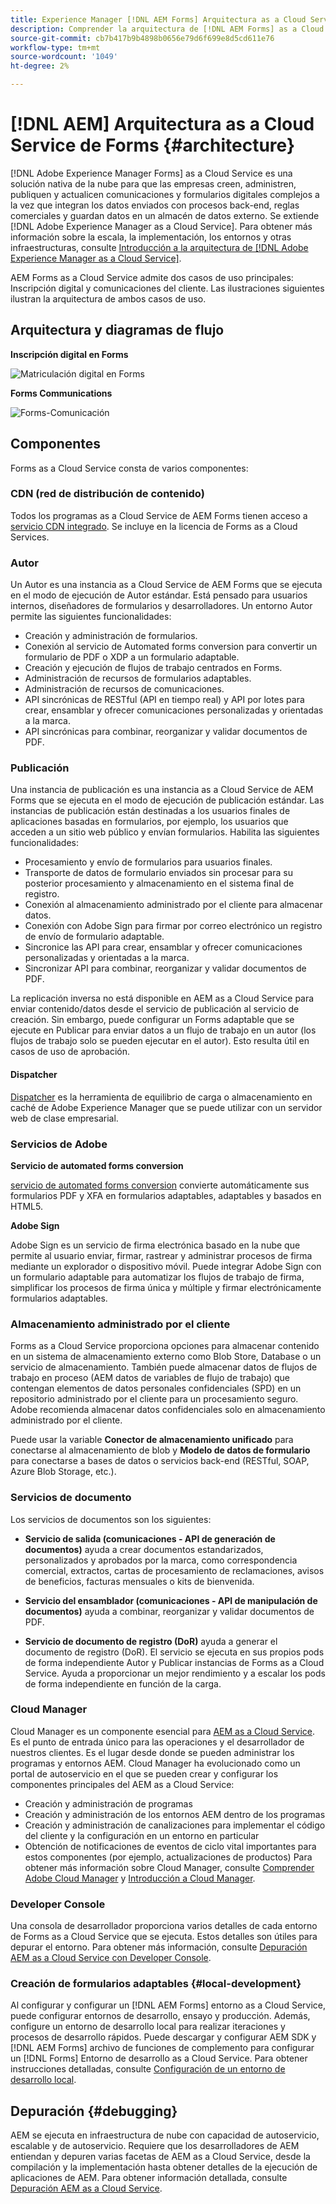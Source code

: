 ```yaml
---
title: Experience Manager [!DNL AEM Forms] Arquitectura as a Cloud Service
description: Comprender la arquitectura de [!DNL AEM Forms] as a Cloud Service para conocer los aspectos de escalabilidad, resiliencia y rendimiento de la plataforma.
source-git-commit: cb7b417b9b4898b0656e79d6f699e8d5cd611e76
workflow-type: tm+mt
source-wordcount: '1049'
ht-degree: 2%

---
```



# [!DNL AEM] Arquitectura as a Cloud Service de Forms {#architecture}

[!DNL Adobe Experience Manager Forms] as a Cloud Service es una solución nativa de la nube para que las empresas creen, administren, publiquen y actualicen comunicaciones y formularios digitales complejos a la vez que integran los datos enviados con procesos back-end, reglas comerciales y guardan datos en un almacén de datos externo. Se extiende [!DNL Adobe Experience Manager as a Cloud Service]. Para obtener más información sobre la escala, la implementación, los entornos y otras infraestructuras, consulte [Introducción a la arquitectura de [!DNL Adobe Experience Manager as a Cloud Service]](https://experienceleague.adobe.com/docs/experience-manager-cloud-service/core-concepts/architecture.html).

AEM Forms as a Cloud Service admite dos casos de uso principales: Inscripción digital y comunicaciones del cliente. Las ilustraciones siguientes ilustran la arquitectura de ambos casos de uso.

## Arquitectura y diagramas de flujo

**Inscripción digital en Forms**

![Matriculación digital en Forms](assets/forms-cloud-service-architecture-forms-digital-enrollment.svg)

**Forms Communications**

![Forms-Comunicación](assets/forms-cloud-service-architecture-forms-communications.svg)

## Componentes

Forms as a Cloud Service consta de varios componentes:

### CDN (red de distribución de contenido)

Todos los programas as a Cloud Service de AEM Forms tienen acceso a [servicio CDN integrado](https://experienceleague.adobe.com/docs/experience-manager-cloud-service/content/implementing/content-delivery/cdn.html). Se incluye en la licencia de Forms as a Cloud Services.

### Autor

Un Autor es una instancia as a Cloud Service de AEM Forms que se ejecuta en el modo de ejecución de Autor estándar. Está pensado para usuarios internos, diseñadores de formularios y desarrolladores. Un entorno Autor permite las siguientes funcionalidades:

* Creación y administración de formularios.
* Conexión al servicio de Automated forms conversion para convertir un formulario de PDF o XDP a un formulario adaptable.
* Creación y ejecución de flujos de trabajo centrados en Forms.
* Administración de recursos de formularios adaptables.
* Administración de recursos de comunicaciones.
* API sincrónicas de RESTful (API en tiempo real) y API por lotes para crear, ensamblar y ofrecer comunicaciones personalizadas y orientadas a la marca.
* API sincrónicas para combinar, reorganizar y validar documentos de PDF.

### Publicación

Una instancia de publicación es una instancia as a Cloud Service de AEM Forms que se ejecuta en el modo de ejecución de publicación estándar. Las instancias de publicación están destinadas a los usuarios finales de aplicaciones basadas en formularios, por ejemplo, los usuarios que acceden a un sitio web público y envían formularios. Habilita las siguientes funcionalidades:

* Procesamiento y envío de formularios para usuarios finales.
* Transporte de datos de formulario enviados sin procesar para su posterior procesamiento y almacenamiento en el sistema final de registro.
* Conexión al almacenamiento administrado por el cliente para almacenar datos.
* Conexión con Adobe Sign para firmar por correo electrónico un registro de envío de formulario adaptable.
* Sincronice las API para crear, ensamblar y ofrecer comunicaciones personalizadas y orientadas a la marca.
* Sincronizar API para combinar, reorganizar y validar documentos de PDF.

La replicación inversa no está disponible en AEM as a Cloud Service para enviar contenido/datos desde el servicio de publicación al servicio de creación. Sin embargo, puede configurar un Forms adaptable que se ejecute en Publicar para enviar datos a un flujo de trabajo en un autor (los flujos de trabajo solo se pueden ejecutar en el autor). Esto resulta útil en casos de uso de aprobación.

#### Dispatcher

[Dispatcher](https://experienceleague.adobe.com/docs/experience-manager-cloud-service/content/implementing/content-delivery/disp-overview.html) es la herramienta de equilibrio de carga o almacenamiento en caché de Adobe Experience Manager que se puede utilizar con un servidor web de clase empresarial.

### Servicios de Adobe

**Servicio de automated forms conversion**

[servicio de automated forms conversion](https://experienceleague.adobe.com/docs/aem-forms-automated-conversion-service/using/introduction.html?lang=es) convierte automáticamente sus formularios PDF y XFA en formularios adaptables, adaptables y basados en HTML5.

**Adobe Sign**

Adobe Sign es un servicio de firma electrónica basado en la nube que permite al usuario enviar, firmar, rastrear y administrar procesos de firma mediante un explorador o dispositivo móvil. Puede integrar Adobe Sign con un formulario adaptable para automatizar los flujos de trabajo de firma, simplificar los procesos de firma única y múltiple y firmar electrónicamente formularios adaptables.

<!-- **PDF Service API**
Adobe’s PDF Services API lets create, combine, export, and extract data from PDFs through powerful and flexible cloud-based APIs. -->

### Almacenamiento administrado por el cliente

Forms as a Cloud Service proporciona opciones para almacenar contenido en un sistema de almacenamiento externo como Blob Store, Database o un servicio de almacenamiento. También puede almacenar datos de flujos de trabajo en proceso (AEM datos de variables de flujo de trabajo) que contengan elementos de datos personales confidenciales (SPD) en un repositorio administrado por el cliente para un procesamiento seguro. Adobe recomienda almacenar datos confidenciales solo en almacenamiento administrado por el cliente.

Puede usar la variable **Conector de almacenamiento unificado** para conectarse al almacenamiento de blob y **Modelo de datos de formulario** para conectarse a bases de datos o servicios back-end (RESTful, SOAP, Azure Blob Storage, etc.).

### Servicios de documento

Los servicios de documentos son los siguientes:

* **Servicio de salida (comunicaciones - API de generación de documentos)** ayuda a crear documentos estandarizados, personalizados y aprobados por la marca, como correspondencia comercial, extractos, cartas de procesamiento de reclamaciones, avisos de beneficios, facturas mensuales o kits de bienvenida.

* **Servicio del ensamblador (comunicaciones - API de manipulación de documentos)** ayuda a combinar, reorganizar y validar documentos de PDF.

* **Servicio de documento de registro (DoR)** ayuda a generar el documento de registro (DoR). El servicio se ejecuta en sus propios pods de forma independiente Autor y Publicar instancias de Forms as a Cloud Service. Ayuda a proporcionar un mejor rendimiento y a escalar los pods de forma independiente en función de la carga.

### Cloud Manager

Cloud Manager es un componente esencial para [AEM as a Cloud Service](https://experienceleague.adobe.com/docs/experience-manager-cloud-service/overview/introduction.html). Es el punto de entrada único para las operaciones y el desarrollador de nuestros clientes. Es el lugar desde donde se pueden administrar los programas y entornos AEM. Cloud Manager ha evolucionado como un portal de autoservicio en el que se pueden crear y configurar los componentes principales del AEM as a Cloud Service:

* Creación y administración de programas
* Creación y administración de los entornos AEM dentro de los programas
* Creación y administración de canalizaciones para implementar el código del cliente y la configuración en un entorno en particular
* Obtención de notificaciones de eventos de ciclo vital importantes para estos componentes (por ejemplo, actualizaciones de productos) Para obtener más información sobre Cloud Manager, consulte [Comprender Adobe Cloud Manager](https://experienceleague.adobe.com/docs/experience-manager-learn/foundation/cloud-manager/understand-cloud-manager-for-aem.html) y [Introducción a Cloud Manager](https://experienceleague.adobe.com/docs/experience-manager-cloud-manager/using/introduction-to-cloud-manager.html?lang=es).

### Developer Console

Una consola de desarrollador proporciona varios detalles de cada entorno de Forms as a Cloud Service que se ejecuta. Estos detalles son útiles para depurar el entorno. Para obtener más información, consulte [Depuración AEM as a Cloud Service con Developer Console](https://experienceleague.adobe.com/docs/experience-manager-learn/cloud-service/debugging/debugging-aem-as-a-cloud-service/developer-console.html).

<!--

+++CDN (Content Delivery Network):

Every AEM Forms as a Cloud Service program has access to Fastly CDN service. It is included in the licence of Forms as a Cloud Services.

+++

+++Adaptive Forms
Adaptive Forms enable customers to author web-friendly reflowable web forms and fragments that are used by the customers for their data capture needs. This feature enables customers to manage their complex data capture needs easily, by leveraging multiple integrations with Adobe Sign, Document Services, Form Data Model, Automated Forms Conversion service, and more.

+++

+++Automated Forms Conversion Service (AFCS)
Automated Forms Conversion service helps accelerate digitization and modernization of data capture experience through automated conversion of PDF forms to adaptive forms. The service, powered by Adobe Sensei, automatically converts your PDF forms to device-friendly, responsive, and HTML5-based adaptive forms. While leveraging the existing investments in PDF Forms and XFA, the service also applies appropriate validations, styling, and layout to adaptive form fields during conversion.

+++

+++Form Data Model
The Form Data Model (FDM) feature is the standard way of creating data integrations with external/internal data sources and using them across the different Forms as a Cloud Service features. FDM provides a rich editor for customers to integrate, define, and manage relationships between the different entities and data sources and perform operations on them. Form data is stored in a data store hosted on the customer premises. Organizations can also use blob store hosted by the cloud provider and Adobe Experince Platform to store data.

+++

+++Forms Workflows
Forms-centric workflows is an extension to the default AEM Workflow and provides our customers with additional workflow capabilities like Form Data review, task assignment, and document services invocation.

+++

+++Communications
Forms as a Cloud Service offering consists of multiple services tailored specifically for document processing.

+++

+++Document of Record
A Document of Record is a PDF version of a form. It provides an ability to keep a record of the information  that you provide and submit in an Adaptive Form in PDF fromat. The service provides a default DoR template and tools to develop a custom template.

+++

## Terminologies

<!-- ## Cloud Manager{#cloud-manager}

Cloud Manager is an essential component to [AEM as a Cloud Service](https://experienceleague.adobe.com/docs/experience-manager-cloud-service/overview/introduction.html?lang=en). Each new tenant of the [!DNL AEM Forms] as a Cloud Service is first provisioned for Cloud Manager access. Cloud Manager is the single-entry point for the operations and developer persona of our customers. It is the place from where the AEM programs and environments can be managed. Cloud Manager has evolved as a self-service portal where the main components of the AEM as a Cloud Service can be created and configured:

* Creating and managing programs
* Creating and managing the AEM environments within the programs
* Creating and managing the pipelines for deploying the customer code and configuration to a particular environment
* Getting notified of important lifecycle events for these components (e.g. product updates)
For more information about Cloud Manager, see [Understand Adobe Cloud Manager](https://experienceleague.adobe.com/docs/experience-manager-learn/foundation/cloud-manager/understand-cloud-manager-for-aem.html) and [Introduction to Cloud Manager](https://experienceleague.adobe.com/docs/experience-manager-cloud-manager/using/introduction-to-cloud-manager.html).

## Users and Authentication {#users-and-authentication}

AEM as a Cloud Service includes Admin Console support for AEM instances and Adobe Identity Management System (IMS) based authentication. The Admin Console allows administrators to centrally manage all Experience Cloud users. Users and Groups can be assigned to product profiles associated with AEM as a Cloud Service instances, allowing them to log in to that instance. For more information about users, authentication, and, and accessing an instance of AEM as a Cloud Service, see [IMS Support for [!DNL Adobe Experience Manager] as a Cloud Service](https://experienceleague.adobe.com/docs/experience-manager-cloud-service/security/ims-support.html?lang=en#introduction).

Various personas are involved in a typical [!DNL AEM Forms] project. After you log in to your [!DNL AEM Forms] as a Cloud Service instance, you can [add users in admin console](https://experienceleague.adobe.com/docs/experience-manager-cloud-service/security/ims-support.html) for personas applicable to your organization or project and [assign users to built-in groups](forms-groups-privileges-tasks.md) to provide them required privileges.

To learn various in-built [!DNL AEM Forms] specific user groups and privileges available on [!DNL AEM Forms] as a Cloud Services instance, see [Configure, user, roles and groups](forms-groups-privileges-tasks.md). 

## Developer Experience {#developer-experience}

The new architecture supporting AEM as a Cloud Service brings some key changes to the overall developer experience. One of the major goals for the changes to developer experience is to allow migration to AEM as a Cloud Service as quickly as possible, with little modifications to existing custom code.

## Cloud development {#cloud-development}

Here are the guidelines to run your existing code smoothly on AEM as a Cloud Service environment:

* Store your code and configurations to the Git repository of the associated Cloud Manager program. It makes managing and integrating code with CI/CD a breeze.  
* Make application code and configuration compatible with the baseline [!DNL AEM Forms] images. Using the latest APIs helps to build faster and secure applications.
* Use the Cloud Manager pipeline associated with the Cloud Manager environment to build and deploy applications. It helps you bring the latest features and bug fixed for [!DNL AEM Forms] as a Cloud Service to your environment.
* Try that your custom applications pass all the code quality, security, and performance gates enforced in the pipeline. It helps build secure and better performing applications which leads to better customer experience. You can always use Cloud Manager UI to skip some checks.
This process is commonly referred to as cloud-first development. [!DNL AEM Forms] as a Cloud Service also provides an SDK to support rapid development before the pending code and configuration changes are attempted in the cloud.
Some interfaces that were previously part of the AEM QuickStart are no longer available to the users of the AEM as a Cloud Service environment. For instance, the Web Console where OSGI bundles and their associated configuration are managed. The CRXDE Lite content repository browser becomes only accessible on non-production environment types. A subset of the Web Console functionalities that developers require, especially when it comes to diagnostics and status purposes, is made available via a new developer console.
Also, one of the most common requirements for developers is quick access to the log files of the various environments. With [!DNL AEM Cloud Service], the log files of the different nodes in the Author, Publish are made available via the Cloud Manager, either in the form of files that can be downloaded or via APIs for tailing the logs. Due to the clear separation of code and content, developers can leverage a particular process for updating content as part of a deployment. The typical use cases for mutable content are:
* Standard “default” content that is part of the customer project (e.g. folders, templates, workflows...)
* Search index definitions
* ACLs and permissions
* Service users and user groups
Set up your development environment, [Configure your CI/CD Pipeline](https://experienceleague.adobe.com/docs/experience-manager-cloud-manager/using/how-to-use/configuring-pipeline.html), and learn to [deploy your code](https://experienceleague.adobe.com/docs/experience-manager-cloud-manager/using/how-to-use/deploying-code.html) on the environment. -->

### Creación de formularios adaptables {#local-development}

Al configurar y configurar un [!DNL AEM Forms] entorno as a Cloud Service, puede configurar entornos de desarrollo, ensayo y producción. Además, configure un entorno de desarrollo local para realizar iteraciones y procesos de desarrollo rápidos. Puede descargar y configurar AEM SDK y [!DNL AEM Forms] archivo de funciones de complemento para configurar un [!DNL Forms] Entorno de desarrollo as a Cloud Service.  Para obtener instrucciones detalladas, consulte [Configuración de un entorno de desarrollo local](setup-local-development-environment.md).

## Depuración {#debugging}

AEM se ejecuta en infraestructura de nube con capacidad de autoservicio, escalable y de autoservicio. Requiere que los desarrolladores de AEM entiendan y depuren varias facetas de AEM as a Cloud Service, desde la compilación y la implementación hasta obtener detalles de la ejecución de aplicaciones de AEM. Para obtener información detallada, consulte [Depuración AEM as a Cloud Service](https://experienceleague.adobe.com/docs/experience-manager-learn/cloud-service/debugging/debugging-aem-as-a-cloud-service/overview.html).
